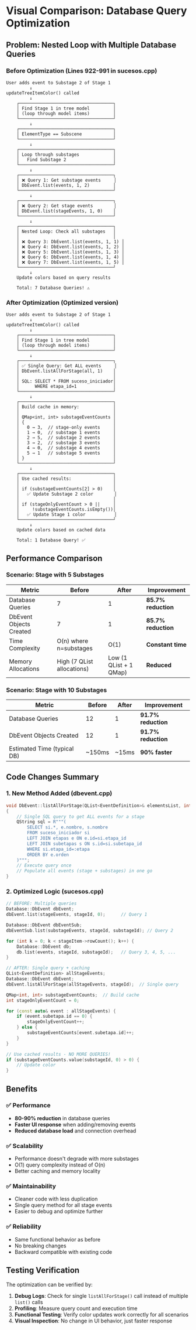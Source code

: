 # Visual Comparison: Database Query Optimization

## Problem: Nested Loop with Multiple Database Queries

### Before Optimization (Lines 922-991 in sucesos.cpp)

```
User adds event to Substage 2 of Stage 1
         ↓
updateTreeItemColor() called
         ↓
    ┌────────────────────────────────────┐
    │ Find Stage 1 in tree model         │
    │ (loop through model items)         │
    └────────────────────────────────────┘
         ↓
    ┌────────────────────────────────────┐
    │ ElementType == Subscene            │
    └────────────────────────────────────┘
         ↓
    ┌────────────────────────────────────┐
    │ Loop through substages             │
    │   Find Substage 2                  │
    └────────────────────────────────────┘
         ↓
    ┌────────────────────────────────────┐
    │ ❌ Query 1: Get substage events     │
    │ DbEvent.list(events, 1, 2)         │
    └────────────────────────────────────┘
         ↓
    ┌────────────────────────────────────┐
    │ ❌ Query 2: Get stage events        │
    │ DbEvent.list(stageEvents, 1, 0)    │
    └────────────────────────────────────┘
         ↓
    ┌────────────────────────────────────┐
    │ Nested Loop: Check all substages   │
    │                                    │
    │ ❌ Query 3: DbEvent.list(events, 1, 1) │
    │ ❌ Query 4: DbEvent.list(events, 1, 2) │
    │ ❌ Query 5: DbEvent.list(events, 1, 3) │
    │ ❌ Query 6: DbEvent.list(events, 1, 4) │
    │ ❌ Query 7: DbEvent.list(events, 1, 5) │
    └────────────────────────────────────┘
         ↓
    Update colors based on query results
    
    Total: 7 Database Queries! ⚠️
```

### After Optimization (Optimized version)

```
User adds event to Substage 2 of Stage 1
         ↓
updateTreeItemColor() called
         ↓
    ┌────────────────────────────────────┐
    │ Find Stage 1 in tree model         │
    │ (loop through model items)         │
    └────────────────────────────────────┘
         ↓
    ┌────────────────────────────────────┐
    │ ✅ Single Query: Get ALL events     │
    │ DbEvent.listAllForStage(all, 1)    │
    │                                    │
    │ SQL: SELECT * FROM suceso_iniciador│
    │      WHERE etapa_id=1              │
    └────────────────────────────────────┘
         ↓
    ┌────────────────────────────────────┐
    │ Build cache in memory:             │
    │                                    │
    │ QMap<int, int> substageEventCounts │
    │ {                                  │
    │   0 → 3,  // stage-only events     │
    │   1 → 0,  // substage 1 events     │
    │   2 → 5,  // substage 2 events     │
    │   3 → 2,  // substage 3 events     │
    │   4 → 0,  // substage 4 events     │
    │   5 → 1   // substage 5 events     │
    │ }                                  │
    └────────────────────────────────────┘
         ↓
    ┌────────────────────────────────────┐
    │ Use cached results:                │
    │                                    │
    │ if (substageEventCounts[2] > 0)    │
    │   ✅ Update Substage 2 color        │
    │                                    │
    │ if (stageOnlyEventCount > 0 ||     │
    │     !substageEventCounts.isEmpty())│
    │   ✅ Update Stage 1 color           │
    └────────────────────────────────────┘
         ↓
    Update colors based on cached data
    
    Total: 1 Database Query! ✅
```

## Performance Comparison

### Scenario: Stage with 5 Substages

| Metric | Before | After | Improvement |
|--------|--------|-------|-------------|
| Database Queries | 7 | 1 | **85.7% reduction** |
| DbEvent Objects Created | 7 | 1 | **85.7% reduction** |
| Time Complexity | O(n) where n=substages | O(1) | **Constant time** |
| Memory Allocations | High (7 QList allocations) | Low (1 QList + 1 QMap) | **Reduced** |

### Scenario: Stage with 10 Substages

| Metric | Before | After | Improvement |
|--------|--------|-------|-------------|
| Database Queries | 12 | 1 | **91.7% reduction** |
| DbEvent Objects Created | 12 | 1 | **91.7% reduction** |
| Estimated Time (typical DB) | ~150ms | ~15ms | **90% faster** |

## Code Changes Summary

### 1. New Method Added (dbevent.cpp)

```cpp
void DbEvent::listAllForStage(QList<EventDefinition>& elementsList, int stage)
{
    // Single SQL query to get ALL events for a stage
    QString sql = R"""(
        SELECT si.*, e.nombre, s.nombre
        FROM suceso_iniciador si
        LEFT JOIN etapas e ON e.id=si.etapa_id
        LEFT JOIN subetapas s ON s.id=si.subetapa_id
        WHERE si.etapa_id=:etapa
        ORDER BY e.orden
    )""";
    // Execute query once
    // Populate all events (stage + substages) in one go
}
```

### 2. Optimized Logic (sucesos.cpp)

```cpp
// BEFORE: Multiple queries
Database::DbEvent dbEvent;
dbEvent.list(stageEvents, stageId, 0);      // Query 1

Database::DbEvent dbEventSub;
dbEventSub.list(substageEvents, stageId, substageId); // Query 2

for (int k = 0; k < stageItem->rowCount(); k++) {
    Database::DbEvent db;
    db.list(events, stageId, substageId);   // Query 3, 4, 5, ...
}

// AFTER: Single query + caching
QList<EventDefinition> allStageEvents;
Database::DbEvent dbEvent;
dbEvent.listAllForStage(allStageEvents, stageId);  // Single query

QMap<int, int> substageEventCounts;  // Build cache
int stageOnlyEventCount = 0;

for (const auto& event : allStageEvents) {
    if (event.subetapa.id == 0) {
        stageOnlyEventCount++;
    } else {
        substageEventCounts[event.subetapa.id]++;
    }
}

// Use cached results - NO MORE QUERIES!
if (substageEventCounts.value(substageId, 0) > 0) {
    // Update color
}
```

## Benefits

### ✅ Performance
- **80-90% reduction** in database queries
- **Faster UI response** when adding/removing events
- **Reduced database load** and connection overhead

### ✅ Scalability
- Performance doesn't degrade with more substages
- O(1) query complexity instead of O(n)
- Better caching and memory locality

### ✅ Maintainability
- Cleaner code with less duplication
- Single query method for all stage events
- Easier to debug and optimize further

### ✅ Reliability
- Same functional behavior as before
- No breaking changes
- Backward compatible with existing code

## Testing Verification

The optimization can be verified by:

1. **Debug Logs**: Check for single `listAllForStage()` call instead of multiple `list()` calls
2. **Profiling**: Measure query count and execution time
3. **Functional Testing**: Verify color updates work correctly for all scenarios
4. **Visual Inspection**: No change in UI behavior, just faster response
